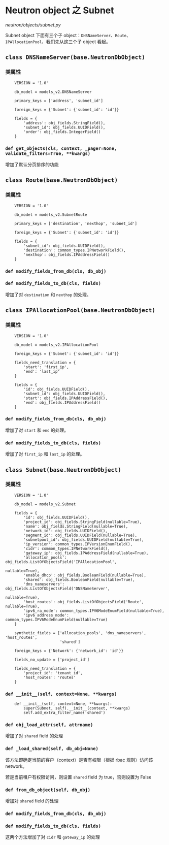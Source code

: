 # Neutron object 之 Subnet 

*neutron/objects/subnet.py*

Subnet object 下面有三个子 object：`DNSNameServer`、`Route`、`IPAllocationPool`，我们先从这三个子 object 看起。

## `class DNSNameServer(base.NeutronDbObject)`

### 类属性

```
    VERSION = '1.0'

    db_model = models_v2.DNSNameServer

    primary_keys = ['address', 'subnet_id']

    foreign_keys = {'Subnet': {'subnet_id': 'id'}}

    fields = {
        'address': obj_fields.StringField(),
        'subnet_id': obj_fields.UUIDField(),
        'order': obj_fields.IntegerField()
    }
```

### `def get_objects(cls, context, _pager=None, validate_filters=True, **kwargs)`

增加了默认分页排序的功能

## `class Route(base.NeutronDbObject)`

### 类属性

```
    VERSION = '1.0'

    db_model = models_v2.SubnetRoute

    primary_keys = ['destination', 'nexthop', 'subnet_id']

    foreign_keys = {'Subnet': {'subnet_id': 'id'}}

    fields = {
        'subnet_id': obj_fields.UUIDField(),
        'destination': common_types.IPNetworkField(),
        'nexthop': obj_fields.IPAddressField()
    }
```

### `def modify_fields_from_db(cls, db_obj)`

### `def modify_fields_to_db(cls, fields)`

增加了对 `destination` 和 `nexthop` 的处理。

## `class IPAllocationPool(base.NeutronDbObject)`

### 类属性

```
    VERSION = '1.0'

    db_model = models_v2.IPAllocationPool

    foreign_keys = {'Subnet': {'subnet_id': 'id'}}

    fields_need_translation = {
        'start': 'first_ip',
        'end': 'last_ip'
    }

    fields = {
        'id': obj_fields.UUIDField(),
        'subnet_id': obj_fields.UUIDField(),
        'start': obj_fields.IPAddressField(),
        'end': obj_fields.IPAddressField()
    }
```

### `def modify_fields_from_db(cls, db_obj)`

增加了对 `start` 和 `end` 的处理。

### `def modify_fields_to_db(cls, fields)`

增加了对 `first_ip` 和 `last_ip` 的处理。

## `class Subnet(base.NeutronDbObject)`

### 类属性

```
    VERSION = '1.0'

    db_model = models_v2.Subnet

    fields = {
        'id': obj_fields.UUIDField(),
        'project_id': obj_fields.StringField(nullable=True),
        'name': obj_fields.StringField(nullable=True),
        'network_id': obj_fields.UUIDField(),
        'segment_id': obj_fields.UUIDField(nullable=True),
        'subnetpool_id': obj_fields.UUIDField(nullable=True),
        'ip_version': common_types.IPVersionEnumField(),
        'cidr': common_types.IPNetworkField(),
        'gateway_ip': obj_fields.IPAddressField(nullable=True),
        'allocation_pools': obj_fields.ListOfObjectsField('IPAllocationPool',
                                                          nullable=True),
        'enable_dhcp': obj_fields.BooleanField(nullable=True),
        'shared': obj_fields.BooleanField(nullable=True),
        'dns_nameservers': obj_fields.ListOfObjectsField('DNSNameServer',
                                                         nullable=True),
        'host_routes': obj_fields.ListOfObjectsField('Route', nullable=True),
        'ipv6_ra_mode': common_types.IPV6ModeEnumField(nullable=True),
        'ipv6_address_mode': common_types.IPV6ModeEnumField(nullable=True)
    }

    synthetic_fields = ['allocation_pools', 'dns_nameservers', 'host_routes',
                        'shared']

    foreign_keys = {'Network': {'network_id': 'id'}}

    fields_no_update = ['project_id']

    fields_need_translation = {
        'project_id': 'tenant_id',
        'host_routes': 'routes'
    }
```

### `def __init__(self, context=None, **kwargs)`

```
    def __init__(self, context=None, **kwargs):
        super(Subnet, self).__init__(context, **kwargs)
        self.add_extra_filter_name('shared')
```

### `def obj_load_attr(self, attrname)`

增加了对 `shared` field 的处理

### `def _load_shared(self, db_obj=None)`

该方法即确定当前的客户（context）是否有权限（根据 rbac 规则）访问该 network。

若是当前租户有权限访问，则设置 `shared` field 为 true，否则设置为 False

### `def from_db_object(self, db_obj)`

增加对 `shared` field 的处理

### `def modify_fields_from_db(cls, db_obj)`

### `def modify_fields_to_db(cls, fields)`

这两个方法增加了对 `cidr` 和 `gateway_ip` 的处理